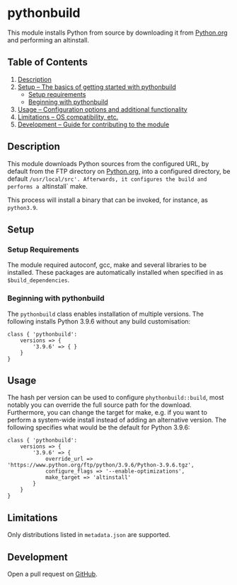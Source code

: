 # pythonbuild

This module installs Python from source by downloading it from [Python.org][1]
and performing an altinstall.

## Table of Contents

1. [Description](#description)
1. [Setup – The basics of getting started with pythonbuild](#setup)
    * [Setup requirements](#setup-requirements)
    * [Beginning with pythonbuild](#beginning-with-pythonbuild)
1. [Usage – Configuration options and additional functionality](#usage)
1. [Limitations – OS compatibility, etc.](#limitations)
1. [Development – Guide for contributing to the module](#development)

## Description

This module downloads Python sources from the configured URL, by default from
the FTP directory on [Python.org][1], into a configured directory, be default
`/usr/local/src'. Afterwards, it configures the build and performs a
`altinstall` make.

This process will install a binary that can be invoked, for instance, as
`python3.9`.

## Setup

### Setup Requirements

The module required autoconf, gcc, make and several libraries to be installed.
These packages are automatically installed when specified in as
`$build_dependencies`.

### Beginning with pythonbuild

The `pythonbuild` class enables installation of multiple versions. The following
installs Python 3.9.6 without any build customisation:

```
class { 'pythonbuild':
    versions => {
        '3.9.6' => { }
    }
}
```

## Usage

The hash per version can be used to configure `phythonbuild::build`, most
notably you can override the full source path for the download. Furthermore, you
can change the target for make, e.g. if you want to perform a system-wide install
instead of adding an alternative version. The following specifies what would be
the default for Python 3.9.6:

```
class { 'pythonbuild':
    versions => {
        '3.9.6' => {
            override_url => 'https://www.python.org/ftp/python/3.9.6/Python-3.9.6.tgz',
            configure_flags => '--enable-optimizations',
            make_target => 'altinstall'
        }
    }
}
```

## Limitations

Only distributions listed in `metadata.json` are supported.

## Development

Open a pull request on [GitHub](https://github.com/UniStuttgart-VISUS/visus-pythonbuild).

[1]: https://www.python.org/
